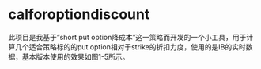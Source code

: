 # calforoptiondiscount
此项目是我基于“short put option降成本”这一策略而开发的一个小工具，用于计算几个适合策略标的的put option相对于strike的折扣力度，使用的是IB的实时数据，基本版本使用的效果如图1-5所示。
